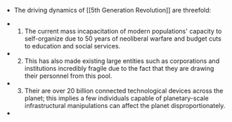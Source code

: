 - The driving dynamics of [[5th Generation Revolution]] are threefold:

- 1. The current mass incapacitation of modern populations' capacity to self-organize due to 50 years of neoliberal warfare and budget cuts to education and social services.

- 2. This has also made existing large entities such as corporations and institutions incredibly fragile due to the fact that they are drawing their personnel from this pool.

- 3. Their are over 20 billion connected technological devices across the planet; this implies a few individuals capable of planetary-scale infrastructural manipulations can affect the planet disproportionately.

- 
